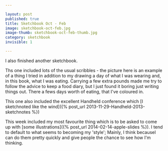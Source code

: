 ```yaml
---

layout: post
published: true
title: Sketchbook Oct - Feb
image: sketchbook-oct-feb.jpg
image-thumb: sketchbook-oct-feb-thumb.jpg
category: sketchbook
invisible: 1

---
```


I also finished another sketchbook.

Ths one included lots of the usual scribbles - the picture here is an example of a thing I tried in addition to my drawing a day of what I was wearing and, in this book, what I was eating. Carrying a few extra pounds made me try to follow the advice to keep a food diary, but I just found it boring just writing things out. There a fews days worth of eating, that I've coloured in.

This one also included the excellent Handheld conference which [I sketchnoted like the wind]({% post_url 2013-11-29-Handheld-2013-sketchnotes %})


This week included my most favourite thing which is to be asked to come up with [some illustrations]({% post_url 2014-02-14-apple-slides %}). I tend to default to what seems to becoming my 'style'; Mainly, I think becauseI can do them pretty quickly and give people the chance to see how I'm thinking.

